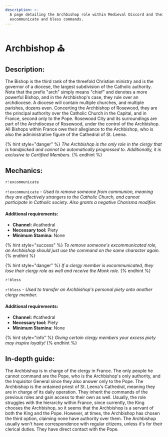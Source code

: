 ```yaml
---
description: >-
  A page detailing the Archbishop role within Medieval Discord and their
  excommunicate and bless commands.
---
```


# Archbishop ⛪

## Description:

The Bishop is the third rank of the threefold Christian ministry and is the governor of a diocese, the largest subdivision of the Catholic authority. Note that the prefix "arch" simply means "chief" and denotes a more powerful Bishop, and in the Archbishop's case, they rule over an archdiocese. A diocese will contain multiple churches, and multiple parishes, dozens even. Concerting the Archbishop of Rosewood, they are the principal authority over the Catholic Church in the Capital, and in France, second only to the Pope. Rosewood City and its surroundings are part of the Archdiocese of Rosewood, under the control of the Archbishop. All Bishops within France owe their allegiance to the Archbishop, who is also the administrative figure of the Cathedral of St. Leena.

{% hint style="danger" %}
_The Archbishop is the only role in the clergy that is handpicked and cannot be automatically progressed to. Additionally, it is exclusive to Certified Members._
{% endhint %}

## Mechanics:

```javascript
r!excommunicate
```

`r!excommunicate` - _Used to remove someone from communion, meaning they are effectively strangers to the Catholic Church, and cannot participate in Catholic society. Also grants a negative Charisma modifier._

#### Additional requirements:

* **Channel:** \#cathedral
* **Necessary tool:** Piety
* **Minimum Stamina:** None

{% hint style="success" %}
_To remove someone's excommunicated role, an Archbishop should just use the command on the same character again._
{% endhint %}

{% hint style="danger" %}
_If a clergy member is excommunicated, they lose their clergy role as well and receive the Monk role._
{% endhint %}

```javascript
r!bless
```

`r!bless` - _Used to transfer an Archbishop's personal piety onto another clergy member._

#### Additional requirements:

* **Channel:** \#cathedral
* **Necessary tool:** Piety
* **Minimum Stamina:** None

{% hint style="info" %}
_Giving certain clergy members your excess piety may inspire loyalty!_
{% endhint %}

## In-depth guide:

The Archbishop is in charge of the clergy in France. The only people he cannot command are the Pope, who is the Archbishop's only authority, and the Inquisitor General since they also answer only to the Pope. The Archbishop is the ordained priest of St. Leena's Cathedral, meaning they are in charge of its daily operation. They inherit the commands of the previous roles and gain access to their own as well. Usually, the role struggles with the hierarchy within France, since currently, the King chooses the Archbishop, so it seems that the Archbishop is a servant of both the King and the Pope. However, at times, the Archbishop has chosen the third option, claiming none have authority over them. The Archbishop usually won't have correspondence with regular citizens, unless it's for their clerical duties. They have direct contact with the Pope.


